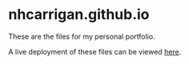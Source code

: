 # nhcarrigan.github.io

These are the files for my personal portfolio.

A live deployment of these files can be viewed [here](www.nhcarrigan.com).
